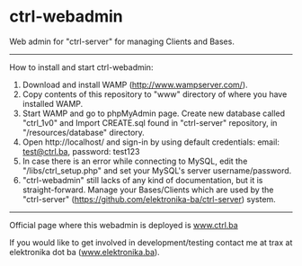 ctrl-webadmin
=============

Web admin for "ctrl-server" for managing Clients and Bases.

---

How to install and start ctrl-webadmin:

1. Download and install WAMP (http://www.wampserver.com/).
2. Copy contents of this repository to "www" directory of where you have installed WAMP.
3. Start WAMP and go to phpMyAdmin page. Create new database called "ctrl_1v0" and Import CREATE.sql found in "ctrl-server" repository, in "/resources/database" directory.
4. Open http://localhost/ and sign-in by using default credentials: email: test@ctrl.ba, password: test123
5. In case there is an error while connecting to MySQL, edit the "/libs/ctrl_setup.php" and set your MySQL's server username/password.
6. "ctrl-webadmin" still lacks of any kind of documentation, but it is straight-forward. Manage your Bases/Clients which are used by the "ctrl-server" (https://github.com/elektronika-ba/ctrl-server) system.

---

Official page where this webadmin is deployed is www.ctrl.ba

If you would like to get involved in development/testing contact me at trax at elektronika dot ba (www.elektronika.ba).
